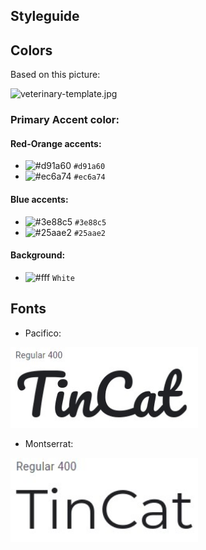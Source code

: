 ## Styleguide

## Colors
Based on this picture:

![veterinary-template.jpg](https://image.freepik.com/free-vector/landing-page-template-veterinary_7737-1295.jpg)
 

### Primary Accent color:

#### Red-Orange accents:
- ![#d91a60](https://via.placeholder.com/15/d91a60/000000?text=+) `#d91a60`
- ![#ec6a74](https://via.placeholder.com/15/ec6a74/000000?text=+) `#ec6a74`

#### Blue accents:
- ![#3e88c5](https://via.placeholder.com/15/3e88c5/000000?text=+) `#3e88c5`
- ![#25aae2](https://via.placeholder.com/15/25aae2/000000?text=+) `#25aae2`

#### Background:
- ![#fff](https://via.placeholder.com/15/fff/000000?text=+) `White`


## Fonts

- Pacifico: 

<img src="images/pacifico-example.jpg" alt="drawing" width="300">

- Montserrat: 

<img src="images/montserrat-example.jpg" alt="drawing" width="300">